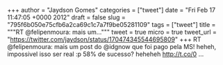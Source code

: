 
+++
author = "Jaydson Gomes"
categories = ["tweet"]
date = "Fri Feb 17 11:47:05 +0000 2012"
draft = false
slug = "795f6b050e75cfb6a2ca69c1c7a7f9be05281109"
tags = ["tweet"]
title = """RT @felipenmoura: mais um..."""
tweet = true
micro = true
tweet_url = "https://twitter.com/jaydson/status/170474345544695809"
+++
RT @felipenmoura: mais um post do @idgnow que foi pago pela MS! heheh, impossivel isso ser real :p 58% de sucesso? heheheh http://t.co/0 ...
